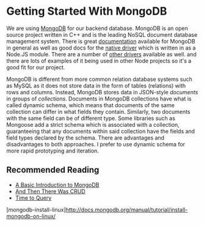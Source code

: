 Getting Started With MongoDB
============================

We are using [MongoDB][mongodb] for our backend database. MongoDB is an open
source project written in C++ and is the leading NoSQL document database
management system. There is great [documentation][mongodb-docs] available for
MongoDB in general as well as good docs for the 
[native driver][mongodb-native-driver] which is written in as a Node.JS module. 
There are a number of [other drivers][mongodb-drivers] available as well. and 
there are lots of examples of it being used in other Node projects so it's a
good fit for our project.

MongoDB is different from more common relation database systems such as MySQL as
it does not store data in the form of tables (relations) with rows and columns.
Instead, MongoDB stores data in JSON-style *documents* in groups of
*collections*. Documents in MongoDB collections have what is called dynamic
schema, which means that documents of the same collection can differ in what 
fields they contain. Similarly, two documents with the same field can be of
different type. Some libraries such as Mongoose add a strict schema which is 
associated with a collection, guaranteeing that any documents within said
collection have the fields and field types declared by the schema. There are 
advantages and disadvantages to both approaches. I prefer to use dynamic schema 
for more rapid prototyping and iteration.

Recommended Reading
-------------------------
 - [A Basic Introduction to MongoDB][mongodb-node-basic-intro]
 - [And Then There Was CRUD][mongodb-node-crud-intro]
 - [Time to Query][mongodb-node-querying]

[mongodb]: mongodb.org
[mongodb-docs]: http://docs.mongodb.org/manual/
[mongodb-native-driver]: http://mongodb.github.io/node-mongodb-native/
[mongodb-drivers]: http://docs.mongodb.org/ecosystem/drivers/downloads/
[mongodb-downloads]: http://www.mongodb.org/downloads
[mongodb-crud-intro]: http://docs.mongodb.org/manual/core/crud-introduction/
[mongodb-read-ops]: http://docs.mongodb.org/manual/core/read-operations/
[mongodb-write-ops]: http://docs.mongodb.org/manual/core/write-operation
[mongodb-insert-documents]: http://docs.mongodb.org/manual/tutorial/insert-documents/
[mongodb-query-documents]: http://docs.mongodb.org/manual/tutorial/query-documents/
[mongodb-modify-documents]: http://docs.mongodb.org/manual/tutorial/modify-documents/
[mongodb-remove-documents]: http://docs.mongodb.org/manual/tutorial/remove-documents/
[mongodb-cursors]: http://docs.mongodb.org/manual/core/cursors/
[mongodb-query-optimization]: http://docs.mongodb.org/manual/core/query-optimization/
[mongodb-write-concern]: http://docs.mongodb.org/manual/core/write-concern/
[mongodb-data-modeling]: http://docs.mongodb.org/manual/data-modeling/
[mongodb-install-windows]: http://docs.mongodb.org/manual/tutorial/install-mongodb-on-windows/
[mongodb-install-osx]: http://docs.mongodb.org/manual/tutorial/install-mongodb-on-os-x/
[mongodb-install-linux]http://docs.mongodb.org/manual/tutorial/install-mongodb-on-linux/

[mongodb-operators]: http://docs.mongodb.org/manual/reference/operator/
[mongodb-query-operators]: http://docs.mongodb.org/manual/reference/operator/nav-query/
[mongodb-update-operators]: http://docs.mongodb.org/manual/reference/operator/nav-update/
[mongodb-aggregation-operators]: http://docs.mongodb.org/manual/reference/aggregation/operators/
[mongodb-meta-query-operators]: http://docs.mongodb.org/manual/reference/operator/nav-meta-query/
[mongodb-two-phase-commits]: http://docs.mongodb.org/manual/tutorial/perform-two-phase-commits/

[mongodb-node-basic-intro]: http://mongodb.github.io/node-mongodb-native/api-articles/nodekoarticle1.html
[mongodb-node-crud-intro]: http://mongodb.github.io/node-mongodb-native/api-articles/nodekoarticle1.html#and-then-there-was-crud
[mongodb-node-querying]: http://mongodb.github.io/node-mongodb-native/api-articles/nodekoarticle1.html#time-to-query
